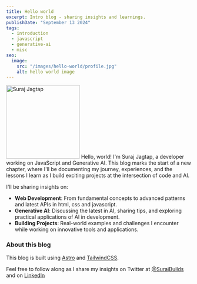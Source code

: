 ```yaml
---
title: Hello world
excerpt: Intro blog - sharing insights and learnings.
publishDate: "September 13 2024"
tags:
  - introduction
  - javascript
  - generative-ai
  - misc
seo:
  image:
    src: "/images/hello-world/profile.jpg"
    alt: hello world image
---
```


<img src='/images/hello-world/profile.jpg' alt='Suraj Jagtap' width='200' height='200'>
Hello, world! I'm Suraj Jagtap, a developer working on JavaScript and Generative AI. This blog marks the start of a new chapter, where I'll be documenting my journey, experiences, and the lessons I learn as I build exciting projects at the intersection of code and AI.

I'll be sharing insights on:

- **Web Development**: From fundamental concepts to advanced patterns and latest APIs in html, css and javascript.
- **Generative AI**: Discussing the latest in AI, sharing tips, and exploring practical applications of AI in development.
- **Building Projects**: Real-world examples and challenges I encounter while working on innovative tools and applications.

### About this blog

This blog is built using [Astro](https://astro.build/) and [TailwindCSS](https://tailwindcss.com/).

Feel free to follow along as I share my insights on Twitter at [@SurajBuilds](https://x.com/SurajBuilds) and on [LinkedIn](https://www.linkedin.com/in/surajdjagtap/)
